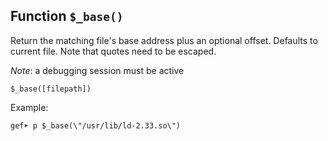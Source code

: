 ## Function `$_base()`

Return the matching file's base address plus an optional offset. Defaults to current file. Note that
quotes need to be escaped.

_Note_: a debugging session must be active

```text
$_base([filepath])
```

Example:

```text
gef➤ p $_base(\"/usr/lib/ld-2.33.so\")
```
